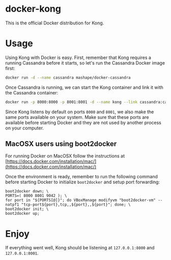 # docker-kong
This is the official Docker distribution for Kong.

# Usage

Using Kong with Docker is easy. First, remember that Kong requires a running Cassandra before it starts, so let's run the Cassandra Docker image first:

```bash
docker run -d --name cassandra mashape/docker-cassandra
```

Once Cassandra is running, we can start the Kong container and link it with the Cassandra container:

```bash
docker run -p 8000:8000 -p 8001:8001 -d --name kong --link cassandra:cassandra mashape/docker-kong:0.0.1-beta
```

Since Kong listens by default on ports `8000` and `8001`, we also make the same ports available on your system. Make sure that these ports are available before starting Docker and they are not used by another process on your computer.

## MacOSX users using boot2docker

For running Docker on MacOSX follow the instructions at [https://docs.docker.com/installation/mac/](https://docs.docker.com/installation/mac/)

Once the environment is ready, remember to run the following command before starting Docker to initialize `boot2docker` and setup port forwarding:

```
boot2docker down; \
PORTS=( 8000 8001 9042 ); \
for port in "${PORTS[@]}"; do VBoxManage modifyvm "boot2docker-vm" --natpf1 "tcp-port${port},tcp,,${port},,${port}"; done; \
boot2docker init; \
boot2docker up;
```

# Enjoy

If everything went well, Kong should be listening at `127.0.0.1:8000` and `127.0.0.1:8001`.
